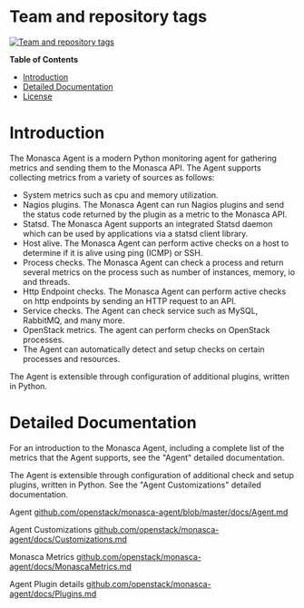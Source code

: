 Team and repository tags
========================

[![Team and repository tags](https://governance.openstack.org/tc/badges/monasca-agent.svg)](https://governance.openstack.org/tc/reference/tags/index.html)

<!-- Change things from this point on -->

<!-- START doctoc generated TOC please keep comment here to allow auto update -->
<!-- DON'T EDIT THIS SECTION, INSTEAD RE-RUN doctoc TO UPDATE -->
**Table of Contents**

- [Introduction](#introduction)
- [Detailed Documentation](#detailed-documentation)
- [License](#license)

<!-- END doctoc generated TOC please keep comment here to allow auto update -->

# Introduction
The Monasca Agent is a modern Python monitoring agent for gathering metrics and sending them to the Monasca API. The Agent supports collecting metrics from a variety of sources as follows:

* System metrics such as cpu and memory utilization.
* Nagios plugins. The Monasca Agent can run Nagios plugins and send the status code returned by the plugin as a metric to the Monasca API.
* Statsd. The Monasca Agent supports an integrated Statsd daemon which can be used by applications via a statsd client library.
* Host alive. The Monasca Agent can perform active checks on a host to determine if it is alive using ping (ICMP) or SSH.
* Process checks. The Monasca Agent can check a process and return several
metrics on the process such as number of instances, memory, io and threads.
* Http Endpoint checks. The Monasca Agent can perform active checks on http endpoints by sending an HTTP request to an API.
* Service checks. The Agent can check service such as MySQL, RabbitMQ, and many more.
* OpenStack metrics.  The agent can perform checks on OpenStack processes.
* The Agent can automatically detect and setup checks on certain processes and resources.

The Agent is extensible through configuration of additional plugins, written in Python.

# Detailed Documentation

For an introduction to the Monasca Agent, including a complete list of the metrics that the Agent supports, see the "Agent" detailed documentation.

The Agent is extensible through configuration of additional check and setup plugins, written in Python. See the "Agent Customizations" detailed documentation.

Agent [github.com/openstack/monasca-agent/blob/master/docs/Agent.md](https://github.com/openstack/monasca-agent/blob/master/docs/Agent.md)

Agent Customizations [github.com/openstack/monasca-agent/docs/Customizations.md](https://github.com/openstack/monasca-agent/blob/master/docs/Customizations.md)

Monasca Metrics [github.com/openstack/monasca-agent/docs/MonascaMetrics.md](https://github.com/openstack/monasca-agent/blob/master/docs/MonascaMetrics.md)

Agent Plugin details [github.com/openstack/monasca-agent/docs/Plugins.md](https://github.com/openstack/monasca-agent/blob/master/docs/Plugins.md)
